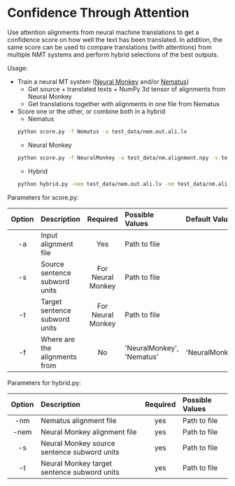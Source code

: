 # Confidence Through Attention
Use attention alignments from neural machine translations to get a confidence score on how well the text has been translated.
In addition, the same score can be used to compare translations (with attentions) from multiple NMT systems and perform hybrid selections of the best outputs.


Usage:
  - Train a neural MT system ([Neural Monkey](https://github.com/ufal/neuralmonkey/) and/or [Nematus](https://github.com/rsennrich/nematus/))
    - Get source + translated texts + NumPy 3d tensor of alignments from Neural Monkey
    - Get translations together with alignments in one file from Nematus
  - Score one or the other, or combine both in a hybrid
    - Nematus
    ```sh
    python score.py -f Nematus -a test_data/nem.out.ali.lv
    ```
    - Neural Monkey
    ```sh
    python score.py -f NeuralMonkey -a test_data/nm.alignment.npy -s test_data/nm.bpe.en -t test_data/nm.out.bpe.lv
    ```
    - Hybrid
    ```sh
    python hybrid.py -nem test_data/nem.out.ali.lv -nm test_data/nm.alignment.npy -s test_data/nm.bpe.en -t test_data/nm.out.bpe.lv
    ```

Parameters for score.py:

| Option | Description                   | Required 		 | Possible Values 			 		| Default Value  |
|:------:|:------------------------------|:-----------------:|:---------------------------------|:---------------|
| -a     | Input alignment file			 | Yes     			 | Path to file						|				 |
| -s     | Source sentence subword units | For Neural Monkey | Path to file			  	 		|				 |
| -t     | Target sentence subword units | For Neural Monkey | Path to file			  	 		|				 |
| -f     | Where are the alignments from | No     	 		 | 'NeuralMonkey', 'Nematus' 		| 'NeuralMonkey' |


Parameters for hybrid.py:

| Option | Description                                 | Required   | Possible Values |
|:------:|:--------------------------------------------|:----------:|:----------------|
| -nm    | Nematus alignment file		               | yes	    | Path to file	  |
| -nem   | Neural Monkey alignment file	               | yes	    | Path to file	  |
| -s     | Neural Monkey source sentence subword units | yes		| Path to file	  |
| -t     | Neural Monkey target sentence subword units | yes 		| Path to file	  |
